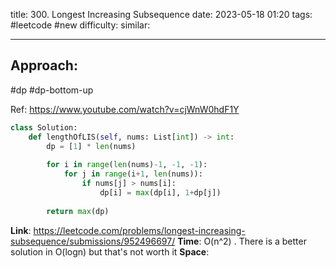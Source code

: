 title: 300. Longest Increasing Subsequence
date: 2023-05-18 01:20
tags: #leetcode #new
difficulty:
similar: 

---
## Approach:
#dp #dp-bottom-up 

Ref: https://www.youtube.com/watch?v=cjWnW0hdF1Y

```python
class Solution:
    def lengthOfLIS(self, nums: List[int]) -> int:
        dp = [1] * len(nums)
        
        for i in range(len(nums)-1, -1, -1):
            for j in range(i+1, len(nums)):
                if nums[j] > nums[i]:
                    dp[i] = max(dp[i], 1+dp[j])
        
        return max(dp)
```

**Link**: https://leetcode.com/problems/longest-increasing-subsequence/submissions/952496697/
**Time**: O(n^2) . There is a better solution in O(logn) but that's not worth it
**Space**: